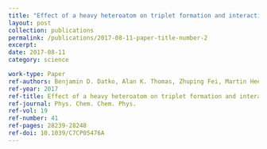 ```yaml
---
title: "Effect of a heavy heteroatom on triplet formation and interactions in single conjugated polymer molecules and aggregates"
layout: post
collection: publications
permalink: /publications/2017-08-11-paper-title-number-2
excerpt:
date: 2017-08-11
category: science

work-type: Paper
ref-authors: Benjamin D. Datko, Alan K. Thomas, Zhuping Fei, Martin Heeney, and John K. Grey
ref-year: 2017
ref-title: Effect of a heavy heteroatom on triplet formation and interactions in single conjugated polymer molecules and aggregates
ref-journal: Phys. Chem. Chem. Phys.
ref-vol: 19
ref-number: 41
ref-pages: 28239-28248
ref-doi: 10.1039/C7CP05476A
---
```


